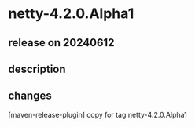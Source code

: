 # netty-4.2.0.Alpha1

## release on 20240612

## description

## changes

[maven-release-plugin] copy for tag netty-4.2.0.Alpha1

